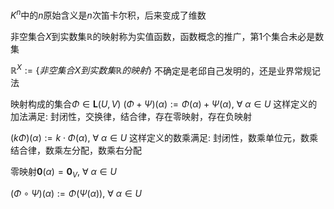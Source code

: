 $K^n$中的$n$原始含义是$n$次笛卡尔积，后来变成了维数

非空集合$X$到实数集$\mathbb{R}$的映射称为实值函数，函数概念的推广，第1个集合未必是数集

$\mathbb{R}^X:=\{非空集合X到实数集\mathbb{R}的映射\}$
不确定是老邱自己发明的，还是业界常规记法

映射构成的集合$\Phi\in\mathbf{L}(U,V)$
$(\Phi+\Psi)(\alpha):=\Phi(\alpha)+\Psi(\alpha),\ \forall\ \alpha\in U$
这样定义的加法满足: 封闭性，交换律，结合律，存在零映射，存在负映射

$(k\Phi)(\alpha):=k\cdot\Phi(\alpha),\ \forall\ \alpha\in U$
这样定义的数乘满足: 封闭性，数乘单位元，数乘结合律，数乘左分配，数乘右分配

零映射$\mathbf0(\alpha)=\mathbf0_V,\ \forall\ \alpha\in U$

$(\Phi\circ\Psi)(\alpha):=\Phi(\Psi(\alpha)),\ \forall\ \alpha\in U$
